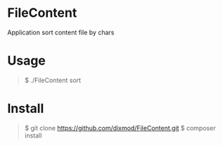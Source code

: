 # FileContent
Application sort content file by chars

# Usage
>$ ./FileContent sort <path>

# Install
>$ git clone https://github.com/dixmod/FileContent.git
>$ composer install